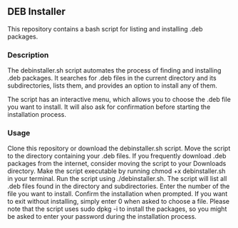## DEB Installer
This repository contains a bash script for listing and installing .deb packages.

### Description
The debinstaller.sh script automates the process of finding and installing .deb packages. It searches for .deb files in the current directory and its subdirectories, lists them, and provides an option to install any of them.

The script has an interactive menu, which allows you to choose the .deb file you want to install. It will also ask for confirmation before starting the installation process.

### Usage
Clone this repository or download the debinstaller.sh script.
Move the script to the directory containing your .deb files. If you frequently download .deb packages from the internet, consider moving the script to your Downloads directory.
Make the script executable by running chmod +x debinstaller.sh in your terminal.
Run the script using ./debinstaller.sh.
The script will list all .deb files found in the directory and subdirectories. Enter the number of the file you want to install.
Confirm the installation when prompted.
If you want to exit without installing, simply enter 0 when asked to choose a file.
Please note that the script uses sudo dpkg -i to install the packages, so you might be asked to enter your password during the installation process.
